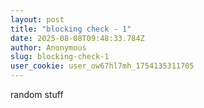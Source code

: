 ```yaml
---
layout: post
title: "blocking check - 1"
date: 2025-08-08T09:48:33.784Z
author: Anonymous
slug: blocking-check-1
user_cookie: user_ow67hl7mh_1754135311705
---
```


random stuff


